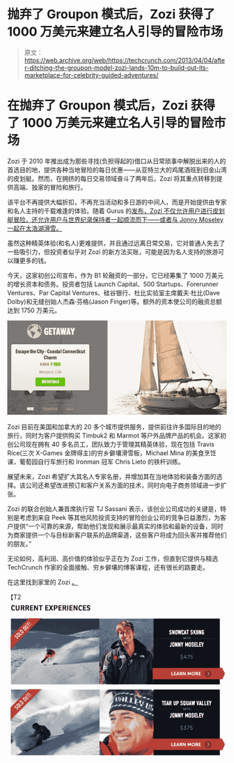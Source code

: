 # 抛弃了 Groupon 模式后，Zozi 获得了 1000 万美元来建立名人引导的冒险市场 

> 原文：<https://web.archive.org/web/https://techcrunch.com/2013/04/04/after-ditching-the-groupon-model-zozi-lands-10m-to-build-out-its-marketplace-for-celebrity-guided-adventures/>

# 在抛弃了 Groupon 模式后，Zozi 获得了 1000 万美元来建立名人引导的冒险市场

Zozi 于 2010 年推出成为那些寻找(负担得起的)借口从日常琐事中解脱出来的人的首选目的地，提供各种当地冒险的每日优惠——从亚特兰大的鸡尾酒班到旧金山湾的皮划艇。然而，在拥挤的每日交易领域奋斗了两年后，Zozi 将其重点转移到提供高端、独家的冒险和旅行。

该平台不再提供大幅折扣，不再充当活动和多日游的中间人，而是开始提供由专家和名人主持的千载难逢的体验。随着 Gurus 的[发布，Zozi 不仅允许用户进行皮划艇冒险，还允许用户与世界纪录保持者一起顺流而下——或者与 Jonny Moseley 一起在太浩湖滑雪。](https://web.archive.org/web/20221124021535/http://www.zozi.com/gurus)

虽然这种精英体验(和名人)更难提供，并且通过远离日常交易，它对普通人失去了一些吸引力，但投资者似乎对 Zozi 的新方法买账，可能是因为名人支持的旅游可以赚更多的钱。

今天，这家初创公司宣布，作为 B1 轮融资的一部分，它已经筹集了 1000 万美元的增长资本和债务。投资者包括 Launch Capital、500 Startups、Forerunner Ventures、Par Capital Ventures、硅谷银行、杜比实验室主席戴夫·杜比(Dave Dolby)和无缝创始人杰森·芬格(Jason Finger)等。额外的资本使公司的融资总额达到 1750 万美元。

[![Screen shot 2013-04-04 at 5.06.20 PM](img/4fddd6bdfdb262cfe2681e8d5c5c3f45.png)](https://web.archive.org/web/20221124021535/https://beta.techcrunch.com/wp-content/uploads/2013/04/screen-shot-2013-04-04-at-5-06-20-pm.png)

Zozi 目前在美国和加拿大的 20 多个城市提供服务，提供前往许多国际目的地的旅行，同时为客户提供购买 Timbuk2 和 Marmot 等户外品牌产品的机会。这家初创公司现在拥有 40 多名员工，团队致力于管理其精英体验，现在包括 Travis Rice(三次 X-Games 金牌得主)的穷乡僻壤滑雪板，Michael Mina 的美食烹饪课，葡萄园自行车旅行和 Ironman 冠军 Chris Lieto 的铁杆训练。

展望未来，Zozi 希望扩大其名人专家名册，并增加其在当地体验和装备方面的选择。该公司还希望改进预订和客户关系方面的技术，同时向电子商务领域进一步扩张。

Zozi 的联合创始人兼首席执行官 TJ Sassani 表示，该创业公司成功的关键是，特别是考虑到来自 Peek 等其他风险投资支持的冒险创业公司的竞争日益激烈，为客户提供“一个可靠的来源，帮助他们发现和展示最真实的体验和最新的设备，同时为商家提供一个与目标新客户联系的品牌渠道，这些客户将成为回头客并推荐他们的朋友。”

无论如何，高利润、高价值的体验似乎正在为 Zozi 工作，但直到它提供与精选 TechCrunch 作家的全面接触、穷乡僻壤的博客课程，还有很长的路要走。

在这里找到家里的 Zozi [。](https://web.archive.org/web/20221124021535/http://www.zozi.com/)

【T2![Screen shot 2013-04-04 at 5.06.50 PM](img/b23828279577873c81be4c12349fde6b.png)